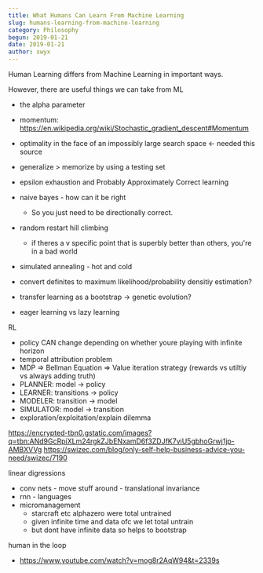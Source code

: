 ```yaml
---
title: What Humans Can Learn From Machine Learning
slug: humans-learning-from-machine-learning
category: Philosophy
begun: 2019-01-21
date: 2019-01-21
author: swyx
---
```


Human Learning differs from Machine Learning in important ways.

However, there are useful things we can take from ML

- the alpha parameter
- momentum: https://en.wikipedia.org/wiki/Stochastic_gradient_descent#Momentum
- optimality in the face of an impossibly large search space <- needed this source
- generalize > memorize by using a testing set
- epsilon exhaustion and Probably Approximately Correct learning
- naive bayes - how can it be right
  - So you just need to be directionally correct.
- random restart hill climbing
  - if theres a v specific point that is superbly better than others, you're in a bad world
- simulated annealing - hot and cold

- convert definites to maximum likelihood/probability densitiy estimation?
- transfer learning as a bootstrap -> genetic evolution?
- eager learning vs lazy learning

RL

- policy CAN change depending on whether youre playing with infinite horizon
- temporal attribution problem
- MDP => Bellman Equation => Value iteration strategy (rewards vs utiltiy vs always adding truth)
- PLANNER: model -> policy
- LEARNER: transitions -> policy
- MODELER: transition -> model
- SIMULATOR: model -> transition
- exploration/exploitation/explain dilemma

https://encrypted-tbn0.gstatic.com/images?q=tbn:ANd9GcRpiXLm24rgkZJbENxamD6f3ZDJfK7viU5gbhoGrwj1jp-AMBXVVg
https://swizec.com/blog/only-self-help-business-advice-you-need/swizec/7190

linear digressions

- conv nets - move stuff around - translational invariance
- rnn - languages
- micromanagement
  - starcraft etc alphazero were total untrained
  - given infinite time and data ofc we let total untrain
  - but dont have infinite data so helps to bootstrap

human in the loop

- https://www.youtube.com/watch?v=mog8r2AqW94&t=2339s
